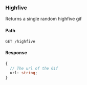 ### Highfive

Returns a single random highfive gif

#### Path

```HTTP
GET /highfive
```

#### Response

```ts
{
  // The url of the Gif
  url: string;
}
```

